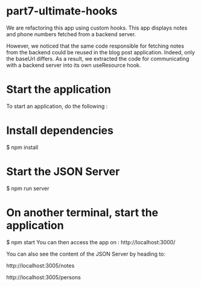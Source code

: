 # part7-ultimate-hooks
We are refactoring this app using custom hooks. This app displays notes and phone numbers fetched from a backend server.

However, we noticed that the same code responsible for fetching notes from the backend could be reused in the blog post application. Indeed, only the baseUrl differs. As a result, we extracted the code for communicating with a backend server into its own useResource hook.

# Start the application
To start an application, do the following :

# Install dependencies
$ npm install
# Start the JSON Server
$ npm run server
# On another terminal, start the application
$ npm start
You can then access the app on : http://localhost:3000/

You can also see the content of the JSON Server by heading to:

http://localhost:3005/notes

http://localhost:3005/persons
 
